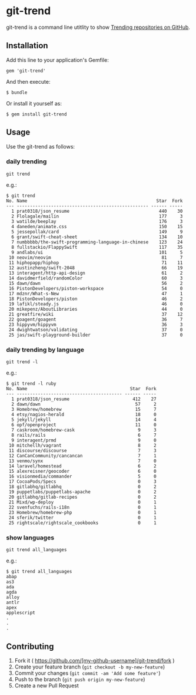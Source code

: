 # git-trend

git-trend is a command line utitlity to show [Trending repositories on GitHub](https://github.com/trending).  


## Installation

Add this line to your application's Gemfile:

    gem 'git-trend'

And then execute:

    $ bundle

Or install it yourself as:

    $ gem install git-trend

## Usage

Use the git-trend as follows:

### daily trending

    git trend

e.g.:

```
$ git trend
No. Name                                                 Star  Fork
--- -------------------------------------------------- ------ -----
  1 prat0318/json_resume                                  440    30
  2 Flolagale/mailin                                      177     3
  3 watilde/beeplay                                       176     3
  4 daneden/animate.css                                   150    15
  5 jessepollak/card                                      149     9
  6 grant/swift-cheat-sheet                               134    10
  7 numbbbbb/the-swift-programming-language-in-chinese    123    24
  8 fullstackio/FlappySwift                               117    35
  9 andlabs/ui                                            101     5
 10 neovim/neovim                                          81     7
 11 hiphopapp/hiphop                                       71    11
 12 austinzheng/swift-2048                                 66    19
 13 interagent/http-api-design                             61     2
 14 davidmerfield/randomColor                              60     3
 15 dawn/dawn                                              56     2
 16 PistonDevelopers/piston-workspace                      54     0
 17 mdznr/What-s-New                                       47     1
 18 PistonDevelopers/piston                                46     2
 19 lafikl/steady.js                                       46     0
 20 mikepenz/AboutLibraries                                44     0
 21 greatfire/wiki                                         37    12
 22 goagent/goagent                                        36     7
 23 hippyvm/hippyvm                                        36     3
 24 dwightwatson/validating                                37     0
 25 jas/swift-playground-builder                           37     0
```

### daily trending by language

    git trend -l

e.g.:

```
$ git trend -l ruby
No. Name                                       Star  Fork
--- ---------------------------------------- ------ -----
  1 prat0318/json_resume                        412    27
  2 dawn/dawn                                    57     2
  3 Homebrew/homebrew                            15     7
  4 etsy/nagios-herald                           18     0
  5 jekyll/jekyll                                14     4
  6 opf/openproject                              11     0
  7 caskroom/homebrew-cask                        9     3
  8 rails/rails                                   6     7
  9 interagent/prmd                               9     0
 10 mitchellh/vagrant                             8     2
 11 discourse/discourse                           7     3
 12 CanCanCommunity/cancancan                     7     1
 13 venmo/synx                                    7     0
 14 laravel/homestead                             6     2
 15 alexreisner/geocoder                          6     0
 16 visionmedia/commander                         5     0
 17 CocoaPods/Specs                               0     3
 18 gitlabhq/gitlabhq                             0     2
 19 puppetlabs/puppetlabs-apache                  0     2
 20 gitlabhq/gitlab-recipes                       0     2
 21 Mixd/wp-deploy                                0     1
 22 svenfuchs/rails-i18n                          0     1
 23 Homebrew/homebrew-php                         0     1
 24 sferik/twitter                                0     1
 25 rightscale/rightscale_cookbooks               0     1
```

### show languages

    git trend all_languages

e.g.:

```
$ git trend all_languages
abap
as3
ada
agda
alloy
antlr
apex
applescript
.
.
.
```

## Contributing

1. Fork it ( https://github.com/[my-github-username]/git-trend/fork )
2. Create your feature branch (`git checkout -b my-new-feature`)
3. Commit your changes (`git commit -am 'Add some feature'`)
4. Push to the branch (`git push origin my-new-feature`)
5. Create a new Pull Request
